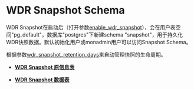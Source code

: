 # WDR Snapshot Schema

WDR Snapshot在启动后（打开参数[enable\_wdr\_snapshot](../DatabaseReference/系统性能快照.md#zh-cn_topic_0237124757_section983311682019)），会在用户表空间"pg\_default"，数据库"postgres"下新建schema "snapshot"，用于持久化WDR快照数据。默认初始化用户或monadmin用户可以访问Snapshot Schema。

根据参数[wdr\_snapshot\_retention\_days](../DatabaseReference/系统性能快照.md#zh-cn_topic_0237124757_section1658494717518)来自动管理快照的生命周期。

-   **[WDR Snapshot 原信息表](WDR-Snapshot-原信息表.md)**  

-   **[WDR Snapshot 数据表](WDR-Snapshot-数据表.md)**  

